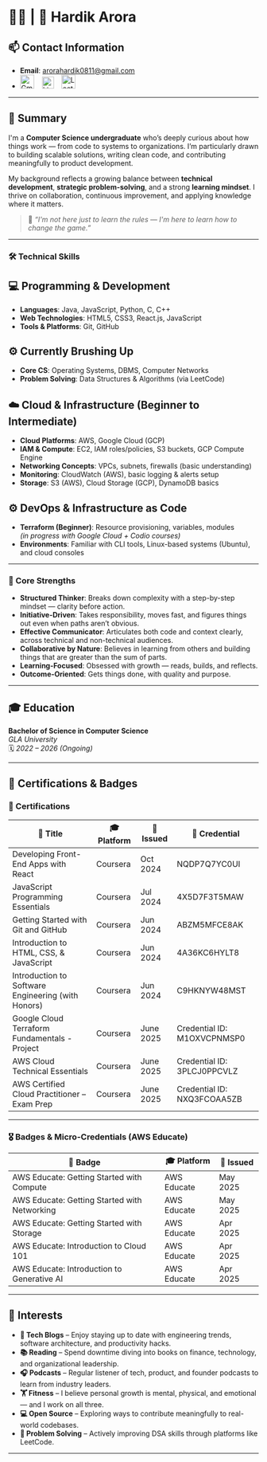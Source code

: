 # 👨‍💻 | 🥷 Hardik Arora

## 📫 Contact Information
- **Email**: arorahardik0811@gmail.com  
- [<img alt="Gmail" width="28px" src="https://icons.iconarchive.com/icons/pictogrammers/material/128/gmail-icon.png"/>](mailto:arorahardik0811@gmail.com)
&nbsp;&nbsp;
[<img alt="LinkedIn" width="24px" src="https://cdn.jsdelivr.net/npm/simple-icons@v3/icons/linkedin.svg"/>](https://www.linkedin.com/in/hardik0811arora/)
&nbsp;&nbsp;
[<img alt="LeetCode" width="28px" src="https://icons.iconarchive.com/icons/simpleicons-team/simple/128/leetcode-icon.png"/>](https://leetcode.com/u/arorahardik0811/)

---

## 💼 Summary  
I'm a **Computer Science undergraduate** who’s deeply curious about how things work — from code to systems to organizations. I’m particularly drawn to building scalable solutions, writing clean code, and contributing meaningfully to product development.

My background reflects a growing balance between **technical development**, **strategic problem-solving**, and a strong **learning mindset**. I thrive on collaboration, continuous improvement, and applying knowledge where it matters.

> 📌 *“I'm not here just to learn the rules — I'm here to learn how to change the game.”*

---

### 🛠️ Technical Skills

## 💻 Programming & Development
- **Languages**: Java, JavaScript, Python, C, C++
- **Web Technologies**: HTML5, CSS3, React.js, JavaScript
- **Tools & Platforms**: Git, GitHub  

## ⚙️ Currently Brushing Up
- **Core CS**: Operating Systems, DBMS, Computer Networks
- **Problem Solving**: Data Structures & Algorithms (via LeetCode)
## ☁️ Cloud & Infrastructure (Beginner to Intermediate)

- **Cloud Platforms**: AWS, Google Cloud (GCP)
- **IAM & Compute**: EC2, IAM roles/policies, S3 buckets, GCP Compute Engine
- **Networking Concepts**: VPCs, subnets, firewalls (basic understanding)
- **Monitoring**: CloudWatch (AWS), basic logging & alerts setup
- **Storage**: S3 (AWS), Cloud Storage (GCP), DynamoDB basics

## ⚙️ DevOps & Infrastructure as Code

- **Terraform (Beginner)**: Resource provisioning, variables, modules  
  *(in progress with Google Cloud + Codio courses)*
- **Environments**: Familiar with CLI tools, Linux-based systems (Ubuntu), and cloud consoles


---

### 🧠 Core Strengths

- **Structured Thinker**: Breaks down complexity with a step-by-step mindset — clarity before action.  
- **Initiative-Driven**: Takes responsibility, moves fast, and figures things out even when paths aren’t obvious.  
- **Effective Communicator**: Articulates both code and context clearly, across technical and non-technical audiences.  
- **Collaborative by Nature**: Believes in learning from others and building things that are greater than the sum of parts.  
- **Learning-Focused**: Obsessed with growth — reads, builds, and reflects.  
- **Outcome-Oriented**: Gets things done, with quality and purpose.

---

## 🎓 Education
**Bachelor of Science in Computer Science**  
*GLA University*  
🗓️ *2022 – 2026 (Ongoing)*

---

## 📜 Certifications & Badges

### 🏅 Certifications

| 📘 **Title** | 🎓 **Platform** | 📅 **Issued** | 🔗 **Credential** |
|-------------|----------------|---------------|-----------------------------|
| Developing Front-End Apps with React | Coursera | Oct 2024 | NQDP7Q7YC0UI
| JavaScript Programming Essentials | Coursera | Jul 2024 | 4X5D7F3T5MAW
| Getting Started with Git and GitHub | Coursera | Jun 2024 | ABZM5MFCE8AK
| Introduction to HTML, CSS, & JavaScript | Coursera | Jun 2024 | 4A36KC6HYLT8
| Introduction to Software Engineering (with Honors) | Coursera | Jun 2024 | C9HKNYW48MST
| Google Cloud Terraform Fundamentals -Project| Coursera | June 2025 | Credential ID: M1OXVCPNMSP0 |
| AWS Cloud Technical Essentials | Coursera | June 2025 | Credential ID: 3PLCJ0PPCVLZ |
| AWS Certified Cloud Practitioner – Exam Prep | Coursera | June 2025 | Credential ID: NXQ3FCOAA5ZB |

---

### 🎖 Badges & Micro-Credentials (AWS Educate)

| 📘 **Badge** | 🎓 **Platform** | 📅 **Issued** |
|-------------|----------------|---------------|
| AWS Educate: Getting Started with Compute | AWS Educate | May 2025 |
| AWS Educate: Getting Started with Networking | AWS Educate | May 2025 |
| AWS Educate: Getting Started with Storage | AWS Educate | Apr 2025 |
| AWS Educate: Introduction to Cloud 101 | AWS Educate | Apr 2025 |
| AWS Educate: Introduction to Generative AI | AWS Educate | Apr 2025 |

---

## 🎯 Interests

- **📰 Tech Blogs** – Enjoy staying up to date with engineering trends, software architecture, and productivity hacks.
- **📚 Reading** – Spend downtime diving into books on finance, technology, and organizational leadership.
- **🎧 Podcasts** – Regular listener of tech, product, and founder podcasts to learn from industry leaders.
- **🏋️ Fitness** – I believe personal growth is mental, physical, and emotional — and I work on all three.
- **💻 Open Source** – Exploring ways to contribute meaningfully to real-world codebases.
- **🧩 Problem Solving** – Actively improving DSA skills through platforms like LeetCode.

---


